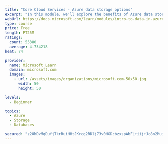 ```yaml
---
title: "Core Cloud Services - Azure data storage options"
excerpt: "In this module, we'll explore the benefits of Azure data storage services versus on-premises storage."
webUrl: https://docs.microsoft.com/learn/modules/intro-to-data-in-azure/
type: course
price: Free
length: PT25M
ratings:
  count: 55380
  average: 4.734218
heat: 74

provider:
  name: Microsoft Learn
  domain: microsoft.com
  images:
    - url: /assets/images/organizations/microsoft.com-50x50.jpg
      width: 50
      height: 50

levels:
  - Beginner

topics:
  - Azure
  - Storage
  - Databases

secured: "z2OhDvMqDufjTkrRuiHHtJKrcg2RDlj73v0HGDcbzxspAbFL+iij+Jc8n2MuiMXkK+MeWbs0Ye85Pfzl0aBa+/zHX98bTovr76C/Edj++ViamqaEG5gyFLI4Ofi9xeFvq2d8TdBO/ps33XxsD+GoStyDp1GWr21ma5T5JuqpOtXSPHnk9+uM2mYng+EEIPUAm0JCZ7rctvOQrYyTSWlm/PwfWYoeIIuLEVpyBnId2IjjzmLxVs2xZouNh03qQyJXO0R+9GunTVhybo6P2uywmDI08LqJxwEIR+Os0qzq2VuSg5CVpiFxj6gDb9YGc+q8qVvRq24tpxjmEnLiV5raThxoJnz0I/H0O4LEmymVXpA/yJJvfZD70b22rh0AcNiPs6JHBZ/SslEbHb8cc7Y4FWQ0mL9iffaoo23RRXogic+/UrdxRQ6hIFjbn+r7UYgf;ZppDnF9OyzuEO4xddQatOg=="
---
```


